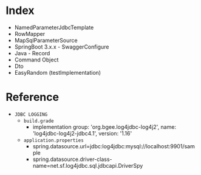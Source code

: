 # Index

- NamedParameterJdbcTemplate
- RowMapper
- MapSqlParameterSource
- SpringBoot 3.x.x - SwaggerConfigure
- Java - Record
- Command Object
- Dto
- EasyRandom (testImplementation)

# Reference

- `JDBC LOGGING`
    - `build.grade`
        - implementation group: 'org.bgee.log4jdbc-log4j2', name: 'log4jdbc-log4j2-jdbc4.1', version: '1.16'
    - `application.properties`
        - spring.datasource.url=jdbc:log4jdbc:mysql://localhost:9901/sample
        - spring.datasource.driver-class-name=net.sf.log4jdbc.sql.jdbcapi.DriverSpy
